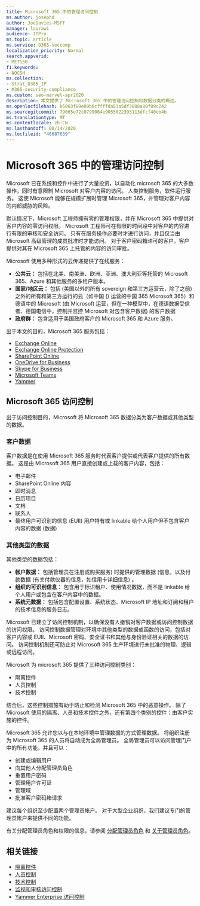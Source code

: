 ```yaml
---
title: Microsoft 365 中的管理访问控制
ms.author: josephd
author: JoeDavies-MSFT
manager: laurawi
audience: ITPro
ms.topic: article
ms.service: O365-seccomp
localization_priority: Normal
search.appverid:
- MET150
f1.keywords:
- NOCSH
ms.collection:
- Strat_O365_IP
- M365-security-compliance
ms.custom: seo-marvel-apr2020
description: 本文提供了 Microsoft 365 中的管理访问控制和数据分类的概述。
ms.openlocfilehash: b5063f89e89b6cffffda53a5df3088a80f89c242
ms.sourcegitcommit: 79065e72c0799064e9055022393113dfcf40eb4b
ms.translationtype: MT
ms.contentlocale: zh-CN
ms.lasthandoff: 08/14/2020
ms.locfileid: "46687639"
---
```

# <a name="administrative-access-controls-in-microsoft-365"></a>Microsoft 365 中的管理访问控制 

Microsoft 已在系统和控件中进行了大量投资，以自动化 microsoft 365 的大多数操作，同时有意限制 Microsoft 对客户内容的访问。 人类控制服务，软件运行服务。 这使 Microsoft 能够在规模扩展时管理 Microsoft 365，并管理对客户内容的内部威胁的风险。

默认情况下，Microsoft 工程师拥有零的管理权限，并在 Microsoft 365 中提供对客户内容的零访问权限。 Microsoft 工程师可在有限的时间段中对客户的内容进行有限的审核和安全访问。 只有在服务操作必要时才进行访问，并且仅当由 Microsoft 高级管理的成员批准时才能访问。 对于客户密码箱许可的客户，客户提供对其在 Microsoft 365 上托管的内容的访问审批。

Microsoft 使用多种形式的云传递提供了在线服务：

- **公共云：** 包括在北美、南美洲、欧洲、亚洲、澳大利亚等托管的 Microsoft 365、Azure 和其他服务的多租户版本。
- **国家/地区云：** 包括 (美国以外的所有 sovereign 和第三方运营云，除了之前) 之外的所有和第三方运行的云（如中国 () 运营的中国 365 Microsoft 365）和德语中的 Microsoft (由 Microsoft 运营，但在一种模型中，在德语数据受信者、德国电信中，控制并监控 Microsoft 对包含客户数据) 的客户数据
- **政府群：** 包含适用于美国政府客户的 Microsoft 365 和 Azure 服务。

出于本文的目的，Microsoft 365 服务包括：

- [Exchange Online](https://docs.microsoft.com/Exchange/exchange-online)
- [Exchange Online Protection](https://docs.microsoft.com/Office365/SecurityCompliance/eop/exchange-online-protection-overview)
- [SharePoint Online](https://docs.microsoft.com/sharepoint/sharepoint-online)
- [OneDrive for Business](https://docs.microsoft.com/OneDrive/onedrive)
- [Skype for Business](https://docs.microsoft.com/SkypeForBusiness/skype-for-business-online)
- [Microsoft Teams](https://docs.microsoft.com/MicrosoftTeams/Teams-overview)
- [Yammer](https://docs.microsoft.com/yammer/yammer-landing-page)

## <a name="microsoft-365-access-controls"></a>Microsoft 365 访问控制

出于访问控制目的，Microsoft 将 Microsoft 365 数据分类为客户数据或其他类型的数据。

### <a name="customer-data"></a>客户数据

客户数据是在使用 Microsoft 365 服务时代表客户提供或代表客户提供的所有数据。 这是由 Microsoft 365 用户直接创建或上载的客户内容，包括：

- 电子邮件
- SharePoint Online 内容
- 即时消息
- 日历项目
- 文档
- 联系人
- 最终用户可识别的信息 (EUII) 用户特有或 linkable 给个人用户但不包含客户内容的数据 (数据) 

### <a name="other-types-of-data"></a>其他类型的数据

其他类型的数据包括：

- **帐户数据：** 包括管理员在注册或购买服务) 时提供的管理数据 (信息，以及付款数据 (有关付款仪器的信息，如信用卡详细信息) 。
- **组织的可识别信息：** 包含用于标识租户、使用情况数据，而不是 linkable 给个人用户或包含在客户内容中的数据。
- **系统元数据：** 包括包含配置设置、系统状态、Microsoft IP 地址和订阅和租户的技术信息的服务日志。

Microsoft 已建立了访问控制机制，以确保没有人撤销对客户数据或访问控制数据的访问权限。 访问控制数据管理对环境中其他类型的数据或函数的访问，包括对客户内容或 EUII、Microsoft 密码、安全证书和其他与身份验证相关的数据的访问。 访问控制机制还可防止对 Microsoft 365 生产环境进行未批准的物理、逻辑或远程访问。

Microsoft 为 microsoft 365 提供了三种访问控制类别：

- 隔离控件
- 人员控制
- 技术控制

结合后，这些控制措施有助于防止和检测 Microsoft 365 中的恶意操作。 除了 Microsoft 使用的隔离、人员和技术控件之外，还有第四个类别的控件：由客户实施的控件。

Microsoft 365 允许您以与在本地环境中管理数据的方式管理数据。 将组织注册为 Microsoft 365 的人员将自动成为全局管理员。 全局管理员可以访问管理门户中的所有功能，并且可以：

- 创建或编辑用户
- 向其他人分配管理员角色
- 重置用户密码
- 管理用户许可证
- 管理域
- 批准客户密码箱请求

建议每个组织至少配置两个管理员帐户。 对于大型企业组织，我们建议专门的管理员帐户来提供不同的功能。

有关分配管理员角色和权限的信息，请参阅 [分配管理员角色](https://docs.microsoft.com/microsoft-365/admin/add-users/assign-admin-roles) 和 [关于管理员角色](https://docs.microsoft.com/microsoft-365/admin/add-users/about-admin-roles)。

## <a name="related-links"></a>相关链接

- [隔离控件](microsoft-365-isolation-controls.md)
- [人员控制](microsoft-365-personnel-controls.md)
- [技术控制](microsoft-365-technology-controls.md)
- [监视和审核访问控制](microsoft-365-monitoring-and-auditing-access-controls.md)
- [Yammer Enterprise 访问控制](microsoft-365-yammer-enterprise-access-controls.md)
